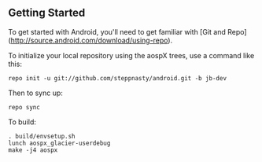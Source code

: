 Getting Started
---------------

To get started with Android, you'll need to get familiar with [Git and Repo] (http://source.android.com/download/using-repo).

To initialize your local repository using the aospX trees, use a command like this:

    repo init -u git://github.com/steppnasty/android.git -b jb-dev

Then to sync up:

    repo sync

To build:

    . build/envsetup.sh
    lunch aospx_glacier-userdebug
    make -j4 aospx
